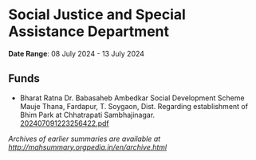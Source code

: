 # Social Justice and Special Assistance Department

**Date Range**: 08 July 2024 - 13 July 2024


## Funds
- Bharat Ratna Dr. Babasaheb Ambedkar Social Development Scheme Mauje Thana, Fardapur, T. Soygaon, Dist. Regarding establishment of Bhim Park at Chhatrapati Sambhajinagar.\
  [202407091223256422.pdf](https://gr.maharashtra.gov.in/Site/Upload/Government%20Resolutions/English/202407091223256422.pdf)


*Archives of earlier summaries are available at http://mahsummary.orgpedia.in/en/archive.html*